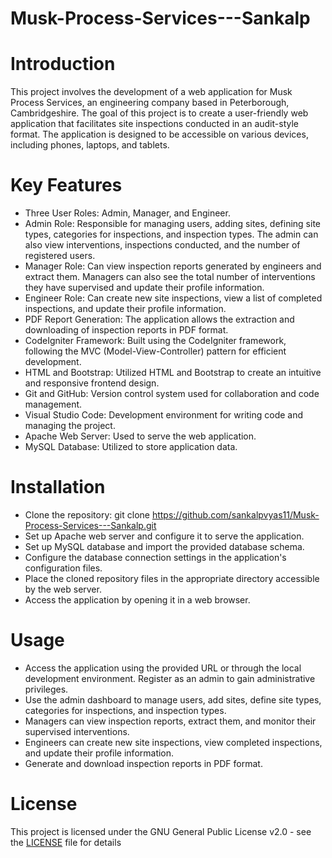 # Musk-Process-Services---Sankalp

# Introduction

This project involves the development of a web application for Musk Process Services, an engineering company based in Peterborough, Cambridgeshire. The goal of this project is to create a user-friendly web application that facilitates site inspections conducted in an audit-style format. The application is designed to be accessible on various devices, including phones, laptops, and tablets.

# Key Features

* Three User Roles: Admin, Manager, and Engineer.
* Admin Role: Responsible for managing users, adding sites, defining site types, categories for inspections, and inspection types. The admin can also view interventions, inspections conducted, and the number of registered users.
* Manager Role: Can view inspection reports generated by engineers and extract them. Managers can also see the total number of interventions they have supervised and update their profile information.
* Engineer Role: Can create new site inspections, view a list of completed inspections, and update their profile information.
* PDF Report Generation: The application allows the extraction and downloading of inspection reports in PDF format.
* CodeIgniter Framework: Built using the CodeIgniter framework, following the MVC (Model-View-Controller) pattern for efficient development.
* HTML and Bootstrap: Utilized HTML and Bootstrap to create an intuitive and responsive frontend design.
* Git and GitHub: Version control system used for collaboration and code management.
* Visual Studio Code: Development environment for writing code and managing the project.
* Apache Web Server: Used to serve the web application.
* MySQL Database: Utilized to store application data.

# Installation

* Clone the repository: git clone https://github.com/sankalpvyas11/Musk-Process-Services---Sankalp.git
* Set up Apache web server and configure it to serve the application.
* Set up MySQL database and import the provided database schema.
* Configure the database connection settings in the application's configuration files.
* Place the cloned repository files in the appropriate directory accessible by the web server.
* Access the application by opening it in a web browser.

# Usage

* Access the application using the provided URL or through the local development environment.
Register as an admin to gain administrative privileges.
* Use the admin dashboard to manage users, add sites, define site types, categories for inspections, and inspection types.
* Managers can view inspection reports, extract them, and monitor their supervised interventions.
* Engineers can create new site inspections, view completed inspections, and update their profile information.
* Generate and download inspection reports in PDF format.

# License

This project is licensed under the GNU General Public License v2.0 - see the [LICENSE]([https://www.google.com](https://github.com/sankalpvyas11/Musk-Process-Services---Sankalp/blob/main/LICENSE)https://github.com/sankalpvyas11/Musk-Process-Services---Sankalp/blob/main/LICENSE) file for details
